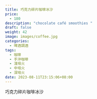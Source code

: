 ```yaml
---
title: 巧克力碎片咖啡冰沙
price:
  - 180
description: "chocolate café smoothies "
draft: false
weight: 42
image: images/coffee.jpg
categories:
  - 啤酒調酒
tags:
  - 咖啡
  - 手沖咖啡
  - 淺培火
  - 中培火
  - 深培火
date: 2023-08-11T23:15:06+08:00
---
```


 巧克力碎片咖啡冰沙
